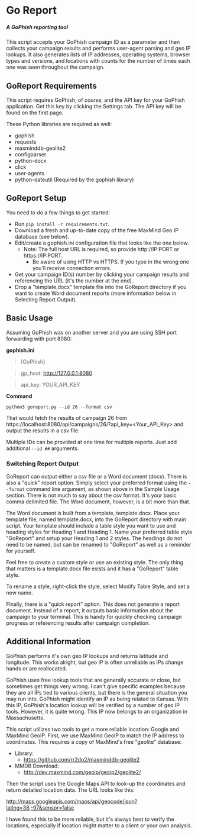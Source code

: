 # Go Report
##### A GoPhish reporting tool

This script accepts your GoPhish campaign ID as a parameter and then collects your campaign results and performs user-agent parsing and geo IP lookups. It also generates lists of IP addresses, operating systems, browser types and versions, and locations with counts for the number of times each one was seen throughout the campaign.

## GoReport Requirements
This script requires GoPhish, of course, and the API key for your GoPhish application. Get this key by clicking the Settings tab. The API key will be found on the first page.

These Python libraries are required as well:
* gophish
* requests
* maxminddb-geolite2
* configparser
* python-docx
* click
* user-agents
* python-dateutil (Required by the gophish library)

## GoReport Setup
You need to do a few things to get started:

* Run `pip install -r requirements.txt`.
* Download a fresh and up-to-date copy of the free MaxMind Geo IP database (see below).
* Edit/create a gophish.ini configuration file that looks like the one below.
  * Note: The full host URL is required, so provide http://IP:PORT or https://IP:PORT.
	* Be aware of using HTTP vs HTTPS. If you type in the wrong one you'll receive connection errors.
* Get your campaign ID(s) number by clicking your campaign results and referencing the URL (it's the number at the end).
* Drop a "template.docx" template file into the GoReport directory if you want to create Word document reports (more information below in Selecting Report Output).

## Basic Usage

Assuming GoPhish was on another server and you are using SSH port forwarding with port 8080:

<b>gophish.ini</b>

>[GoPhish]

>gp_host: http://127.0.0.1:8080

>api_key: YOUR_API_KEY

<b>Command</b>

`python3 goreport.py --id 26 --format csv`

That would fetch the results of campaign 26 from https://localhost:8080/api/campaigns/26/?api_key=<Your_API_Key> and output the results in a csv file.

Multiple IDs can be provided at one time for multiple reports. Just add additional `--id ##` arguments.

### Switching Report Output

GoReport can output either a csv file or a Word document (docx). There is also a "quick" report option. Simply select your preferred format using the `--format` command line argument, as shown above in the Sample Usage section. There is not much to say about the csv format. It's your basic comma delimited file. The Word document, however, is a bit more than that.

The Word document is built from a template, template.docx. Place your template file, named template.docx, into the GoReport directory with main script. Your template should include a table style you want to use and heading styles for Heading 1 and Heading 1. Name your preferred table style "GoReport" and setup your Heading 1 and 2 styles. The headings do not need to be named, but can be renamed to "GoReport" as well as a reminder for yourself.

Feel free to create a custom style or use an existing style. The only thing that matters is a template.docx file exists and it has a "GoReport" table style.

To rename a style, right-click the style, select Modify Table Style, and set a new name.

Finally, there is a "quick report" option. This does not generate a report document. Instead of a report, it outputs basic information about the campaign to your terminal. This is handy for quickly checking campaign progress or referencing results after campaign completion.

## Additional Information

GoPhish performs it's own geo IP lookups and returns latitude and longitude. This works alright, but geo IP is often unreliable as IPs change hands or are reallocated.

GoPhish uses free lookup tools that are generally accurate or close, but sometimes get things very wrong. I can't give specific examples because they are all IPs tied to various clients, but there is the general situation you may run into. GoPhish might identify an IP as being related to Kansas. With this IP, GoPhish's location lookup will be verified by a number of geo IP tools. However, it is quite wrong. This IP now belongs to an organization in Massachusetts.

This script utilizes two tools to get a more reliable location: Google and MaxMind GeoIP. First, we use MaxMind GeoIP to match the IP address to coordinates. This requires a copy of MaxMind's free "geolite" database:

* Library:
  * https://github.com/rr2do2/maxminddb-geolite2
* MMDB Download:
  * http://dev.maxmind.com/geoip/geoip2/geolite2/

Then the script uses the Google Maps API to look-up the coordinates and return detailed location data. The URL looks like this:

http://maps.googleapis.com/maps/api/geocode/json?latlng=38,-97&sensor=false

I have found this to be more reliable, but it's always best to verify the locations, especially if location might matter to a client or your own analysis.
